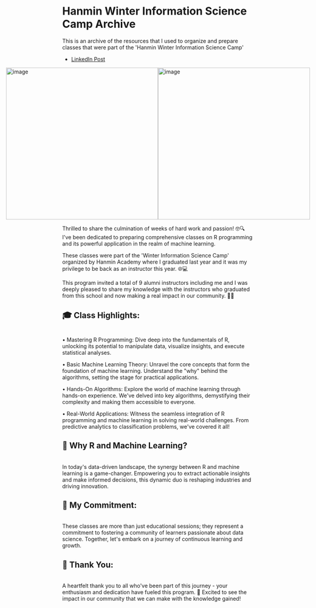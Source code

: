 # Hanmin Winter Information Science Camp Archive

This is an archive of the resources that I used to organize and prepare classes that were part of the 'Hanmin Winter Information Science Camp'
- [LinkedIn Post](https://www.linkedin.com/posts/chanhui-lee_datascience-rprogramming-machinelearning-activity-7152985006645067777-80bl?utm_source=share&utm_medium=member_desktop)

<div style="display: flex; justify-content: center;">
    <img src="https://github.com/loupdaniel/Hanmin-Winter-Information-Science-Camp-Archive/assets/121764610/0172b053-528a-4176-8054-7467834cd18d" alt="image" width="400" />
    <img src="https://github.com/loupdaniel/Hanmin-Winter-Information-Science-Camp-Archive/assets/121764610/c43f8aba-3ba8-42ef-a74b-e30a57d536f2" alt="image" width="400" />
</div>


Thrilled to share the culmination of weeks of hard work and passion! 🤓🔍 I've been dedicated to preparing comprehensive classes on R programming and its powerful application in the realm of machine learning.

These classes were part of the 'Winter Information Science Camp' organized by Hanmin Academy where I graduated last year and it was my privilege to be back as an instructor this year. 🌐💻

This program invited a total of 9 alumni instructors including me and I was deeply pleased to share my knowledge with the instructors who graduated from this school and now making a real impact in our community. 🚀✨

## 🎓 Class Highlights:
</br>
• Mastering R Programming: Dive deep into the fundamentals of R, unlocking its potential to manipulate data, visualize insights, and execute statistical analyses.

• Basic Machine Learning Theory: Unravel the core concepts that form the foundation of machine learning. Understand the "why" behind the algorithms, setting the stage for practical applications.

• Hands-On Algorithms: Explore the world of machine learning through hands-on experience. We've delved into key algorithms, demystifying their complexity and making them accessible to everyone.

• Real-World Applications: Witness the seamless integration of R programming and machine learning in solving real-world challenges. From predictive analytics to classification problems, we've covered it all!

## 🚀 Why R and Machine Learning?
</br>
In today's data-driven landscape, the synergy between R and machine learning is a game-changer. Empowering you to extract actionable insights and make informed decisions, this dynamic duo is reshaping industries and driving innovation.

## 🌟 My Commitment:
</br>
These classes are more than just educational sessions; they represent a commitment to fostering a community of learners passionate about data science. Together, let's embark on a journey of continuous learning and growth.

## 🙌 Thank You:
</br>
A heartfelt thank you to all who've been part of this journey - your enthusiasm and dedication have fueled this program. 🙏 Excited to see the impact in our community that we can make with the knowledge gained!
